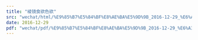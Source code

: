```yaml
---
title: "棱镜食欲色欲"
src: "wechat/html/%E9%85%B7%E5%84%BF%E8%AE%BA%E5%9D%9B_2016-12-29_%E6%A3%B1%E9%95%9C%E9%A3%9F%E6%AC%B2%E8%89%B2%E6%AC%B2.html"
date: 2016-12-29
pdf: "wechat/pdf/%E9%85%B7%E5%84%BF%E8%AE%BA%E5%9D%9B_2016-12-29_%E6%A3%B1%E9%95%9C%E9%A3%9F%E6%AC%B2%E8%89%B2%E6%AC%B2.pdf"
---
```

